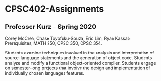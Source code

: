 # CPSC402-Assignments
## Professor Kurz - Spring 2020
Corey McCrea, Chase Toyofuku-Souza, Eric Lim, Ryan Kassab
Prerequisites, MATH 250, CPSC 350, CPSC 354. 

Students examine techniques involved in the analysis and interpretation of source-language statements and the generation of object code. Students analyze and modify a functional object-oriented compiler. Students engage on semester-long projects that involve the design and implementation of individually chosen languages features.
